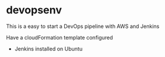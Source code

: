 # devopsenv
This is a easy to start a DevOps pipeline with AWS and Jenkins

Have a cloudFormation template configured
- Jenkins installed on Ubuntu
